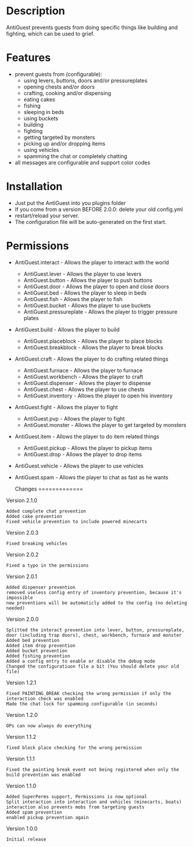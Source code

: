  Description
=============

AntiGuest prevents guests from doing specific things like building and fighting, which can be used to grief.


 Features
=============

- prevent guests from (configurable):
    - using levers, buttons, doors and/or pressureplates
    - opening chests and/or doors
    - crafting, cooking and/or dispensing
    - eating cakes
    - fishing
    - sleeping in beds
    - using buckets
    - building
    - fighting
    - getting targeted by monsters
    - picking up and/or dropping items
    - using vehicles
    - spamming the chat or completely chatting
- all messages are configurable and support color codes


Installation
=============

- Just put the AntiGuest into you plugins folder
- If you come from a version BEFORE 2.0.0: delete your old config.yml
- restart/reload your server.
- The configuration file will be auto-generated on the first start.


 Permissions
=============

- AntiGuest.interact - Allows the player to interact with the world
    - AntiGuest.lever - Allows the player to use levers
    - AntiGuest.button - Allows the player to push buttons
    - AntiGuest.door - Allows the player to open and close doors
    - AntiGuest.bed - Allows the player to sleep in beds
    - AntiGuest.fish - Allows the player to fish
    - AntiGuest.bucket - Allows the player to use buckets
    - AntiGuest.pressureplate - Allows the player to trigger pressure plates
- AntiGuest.build - Allows the player to build
    - AntiGuest.placeblock - Allows the player to place blocks
    - AntiGuest.breakblock - Allows the player to break blocks
- AntiGuest.craft - Allows the player to do crafting related things
    - AntiGuest.furnace - Allows the player to furnace
    - AntiGuest.workbench - Allows the player to craft
    - AntiGuest.dispenser - Allows the player to dispense
    - AntiGuest.chest - Allows the player to use chests
    - AntiGuest.inventory - Allows the player to open his inventory
- AntiGuest.fight - Allows the player to fight
    - AntiGuest.pvp - Allows the player to fight
    - AntiGuest.monster - Allows the player to get targeted by monsters
- AntiGuest.item - Allows the player to do item related things
    - AntiGuest.pickup - Allows the player to pickup items
    - AntiGuest.drop - Allows the player to drop items
- AntiGuest.vehicle - Allows the player to use vehicles
- AntiGuest.spam - Allows the player to chat as fast as he wants


  Changes
=============

Version 2.1.0

    Added complete chat prevention
    Added cake prevention
    Fixed vehicle prevention to include powered minecarts

Version 2.0.3

    Fixed breaking vehicles

Version 2.0.2

    Fixed a typo in the permissions

Version 2.0.1

    Added dispenser prevention
    removed useless config entry of inventory prevention, because it's impossible
    new preventions will be automaticly added to the config (no deleting needed)

Version 2.0.0

    Splitted the interact prevention into lever, button, pressureplate, door (including trap doors), chest, workbench, furnace and monster
    Added bed prevention
    Added item drop prevention
    Added bucket prevention
    Added fishing prevention
    Added a config entry to enable or disable the debug mode
    Changed the configuratiuon file a bit (You should delete your old file)

Version 1.2.1

    Fixed PAINTING_BREAK checking the wrong permission if only the interaction check was enabled
    Made the chat lock for spamming configurable (in seconds)

Version 1.2.0

    OPs can now always do everything

Version 1.1.2

    fixed block place checking for the wrong permission

Version 1.1.1

    Fixed the painting break event not being registered when only the build prevention was enabled

Version 1.1.0

    Added SuperPerms support, Permissions is now optional
    Split interaction into interaction and vehicles (minecarts, boats)
    interaction also prevents mobs from targeting guests
    Added spam prevention
    enabled pickup prevention again

Version 1.0.0

    Initial release